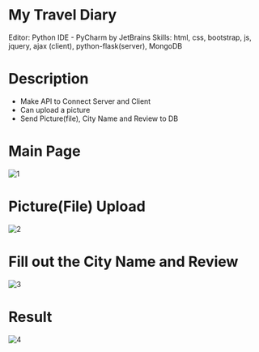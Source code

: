 # My Travel Diary
Editor: Python IDE - PyCharm by JetBrains 
Skills: html, css, bootstrap, js, jquery, ajax (client), python-flask(server), MongoDB

# Description
- Make API to Connect Server and Client
- Can upload a picture
- Send Picture(file), City Name and Review to DB


# Main Page
![1](https://user-images.githubusercontent.com/59503331/166615874-24a0d1ca-cfbc-49a8-b82b-780904dac299.PNG)

# Picture(File) Upload
![2](https://user-images.githubusercontent.com/59503331/166615876-8f5374c0-4e26-4fc6-bfee-802e8e6aa91e.PNG)

# Fill out the City Name and Review
![3](https://user-images.githubusercontent.com/59503331/166615877-6d7d1ed2-a7c2-4057-814a-dc0b9fadf224.PNG)

# Result
![4](https://user-images.githubusercontent.com/59503331/166615879-9fe9638b-f3ba-4f8d-88b1-f5a24943fa87.PNG)
